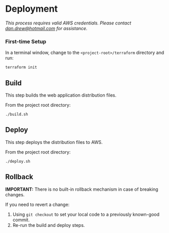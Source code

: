 # Deployment

*This process requires valid AWS credentials. Please contact [dan.drew@hotmail.com](dan.drew@hotmail.com) 
for assistance.*

### First-time Setup

In a terminal window, change to the `<project-root>/terraform` directory and run:

```shell
terraform init
```
## Build

This step builds the web application distribution files.

From the project root directory:

```shell
./build.sh
```

## Deploy

This step deploys the distribution files to AWS.

From the project root directory:

```shell
./deploy.sh
```

## Rollback

**IMPORTANT:** There is no built-in rollback mechanism in case of breaking changes.

If you need to revert a change:

1. Using `git checkout` to set your local code to a previously known-good commit.
2. Re-run the build and deploy steps.
